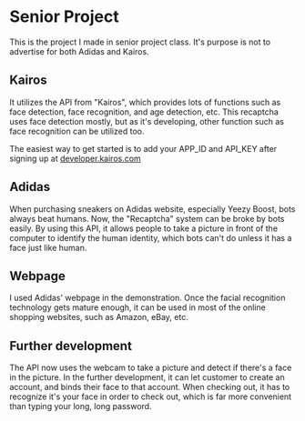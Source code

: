 # Senior Project
This is the project I made in senior project class. It's purpose is not to advertise for both Adidas and Kairos. 


## Kairos
It utilizes the API from "Kairos", which provides lots of functions such as face detection, face recognition, and age detection, etc. This recaptcha uses face detection mostly, but as it's developing, other function such as face recognition can be utilized too. 

The easiest way to get started is to add your APP_ID and API_KEY after signing up at [developer.kairos.com](https://developer.kairos.com) 



## Adidas
When purchasing sneakers on Adidas website, especially Yeezy Boost, bots always beat humans. Now, the "Recaptcha" system can be broke by bots easily. By using this API, it allows people to take a picture in front of the computer to identify the human identity, which bots can't do unless it has a face just like human.


## Webpage
I used Adidas' webpage in the demonstration. Once the facial recognition technology gets mature enough, it can be used in most of the online shopping websites, such as Amazon, eBay, etc. 


## Further development
The API now uses the webcam to take a picture and detect if there's a face in the picture. In the further development, it can let customer to create an account, and binds their face to that account. When checking out, it has to recognize it's your face in order to check out, which is far more convenient than typing your long, long password.

